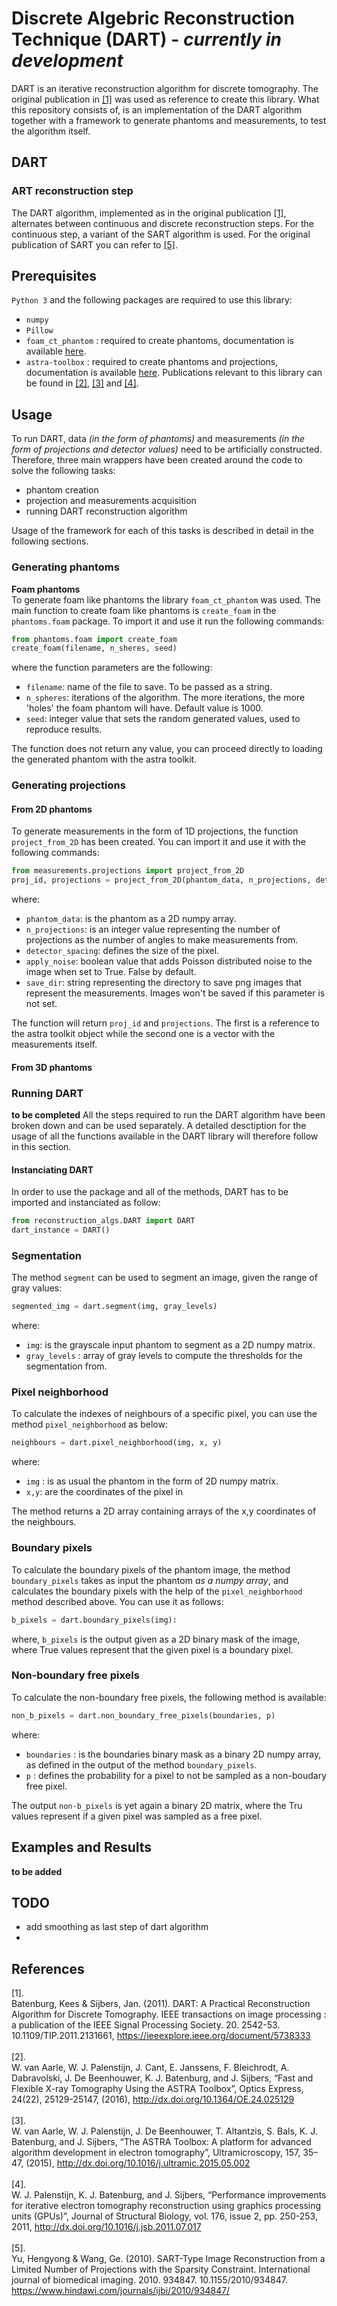 # Discrete Algebric Reconstruction Technique (DART) - *currently in development*
DART is an iterative reconstruction algorithm for discrete tomography. The original publication in <a href="#original_publication">[1]</a> was used as reference to create this library.
What this repository consists of, is an implementation of the DART algorithm together with a framework to generate phantoms and measurements, to test the algorithm itself.

## DART

### ART reconstruction step
The DART algorithm, implemented as in the original publication <a href="#original_publication"> [1]</a>, alternates between continuous and discrete reconstruction steps. For the continuous step, a variant of the SART algorithm is used. For the original publication of SART you can refer to <a href="#SART">[5]</a>.

## Prerequisites

`Python 3` and the following packages are required to use this library:

- `numpy`
- `Pillow`
- `foam_ct_phantom` : required to create phantoms, documentation is available <a href="https://github.com/dmpelt/foam_ct_phantom">here</a>.
- `astra-toolbox` : required to create phantoms and projections, documentation is available <a href="https://www.astra-toolbox.com/">here</a>. Publications relevant to this library can be found in <a href="#astra_1">[2]</a>, <a href="#astra_2">[3]</a> and <a href="#astra_3">[4]</a>.

## Usage
To run DART, data *(in the form of phantoms)* and measurements *(in the form of projections and detector values)* need to be artificially constructed. 
Therefore, three main wrappers have been created around the code to solve the following tasks:
- phantom creation
- projection and measurements acquisition
- running DART reconstruction algorithm

Usage of the framework for each of this tasks is described in detail in the following sections.

### Generating phantoms

<b>Foam phantoms</b><br/>
To generate foam like phantoms the library `foam_ct_phantom` was used. The main function to create foam like phantoms is `create_foam` in the `phantoms.foam` package. To import it and use it run the following commands:
```python
from phantoms.foam import create_foam
create_foam(filename, n_sheres, seed)
```
where the function parameters are the following:
- `filename`: name of the file to save. To be passed as a string.
- `n_spheres`: iterations of the algorithm. The more iterations, the more 'holes' the foam phantom will have. Default value is 1000. 
- `seed`: integer value that sets the random generated values, used to reproduce results.

The function does not return any value, you can proceed directly to loading the generated phantom with the astra toolkit.

### Generating projections

#### From 2D phantoms
To generate measurements in the form of 1D projections, the function `project_from_2D` has been created. You can import it and use it with the following commands:

```python
from measurements.projections import project_from_2D
proj_id, projections = project_from_2D(phantom_data, n_projections, detector_spacing, apply_noise=False, save_dir=None)
```
where:
- `phantom_data`: is the phantom as a 2D numpy array.
- `n_projections`: is an integer value representing the number of projections as the number of angles to make measurements from.
- `detector_spacing`: defines the size of the pixel.
- `apply_noise`: boolean value that adds Poisson distributed noise to the image when set to True. False by default.
- `save_dir`: string representing the directory to save png images that represent the measurements. Images won't be saved if this parameter is not set.

The function will return `proj_id` and `projections`. The first is a reference to the astra toolkit object while the second one is a vector with the measurements itself.

#### From 3D phantoms

### Running DART

**to be completed**
All the steps required to run the DART algorithm have been broken down and can be used separately. A detailed desctiption for the usage of all the functions available in the DART library will therefore follow in this section.
 
#### Instanciating DART
In order to use the package and all of the methods, DART has to be imported and instanciated as follow:
```python
from reconstruction_algs.DART import DART
dart_instance = DART()
```
### Segmentation
The method `segment` can be used to segment an image, given the range of gray values:
```python
segmented_img = dart.segment(img, gray_levels)
```
where:
- `img`: is the grayscale input phantom to segment as a 2D numpy matrix.
- `gray_levels` : array of gray levels to compute the thresholds for the segmentation from.

### Pixel neighborhood
To calculate the indexes of neighbours of a specific pixel, you can use the method `pixel_neighborhood` as below:
```python
neighbours = dart.pixel_neighborhood(img, x, y)
```
where:
- `img` : is as usual the phantom in the form of 2D numpy matrix.
- `x,y`: are the coordinates of the pixel in 

The method returns a 2D array containing arrays of the x,y coordinates of the neighbours.

### Boundary pixels
To calculate the boundary pixels of the phantom image, the method `boundary_pixels` takes as input the phantom *as a numpy array*, and calculates the boundary pixels with the help of the `pixel_neighborhood` method described above. You can use it as follows:
```python
b_pixels = dart.boundary_pixels(img):
```
where, `b_pixels` is the output given as a 2D binary mask of the image, where True values represent that the given pixel is a boundary pixel.

### Non-boundary free pixels
To calculate the non-boundary free pixels, the following method is available:
```python
non_b_pixels = dart.non_boundary_free_pixels(boundaries, p)
```
where:
- `boundaries` : is the boundaries binary mask as a binary 2D numpy array, as defined in the output of the method `boundary_pixels`.
- `p` : defines the probability for a pixel to not be sampled as a non-boudary free pixel.

The output `non-b_pixels` is yet again a binary 2D matrix, where the Tru values represent if a given pixel was sampled as a free pixel.

## Examples and Results

**to be added**

## TODO

- add smoothing as last step of dart algorithm
- 

## References

<div id="original_publication">
[1].<br/>
Batenburg, Kees & Sijbers, Jan. (2011). DART: A Practical Reconstruction Algorithm for Discrete Tomography. IEEE transactions on image processing : a publication of the IEEE Signal Processing Society. 20. 2542-53. 10.1109/TIP.2011.2131661, <a href="https://ieeexplore.ieee.org/document/5738333">https://ieeexplore.ieee.org/document/5738333</a>
</div>

<br/>
<div id="astra_1">
[2].<br/>
W. van Aarle, W. J. Palenstijn, J. Cant, E. Janssens, F. Bleichrodt, A. Dabravolski, J. De Beenhouwer, K. J. Batenburg, and J. Sijbers, “Fast and Flexible X-ray Tomography Using the ASTRA Toolbox”, Optics Express, 24(22), 25129-25147, (2016),
 <a href="http://dx.doi.org/10.1364/OE.24.025129">http://dx.doi.org/10.1364/OE.24.025129</a>
</div>

<br/>
<div id="astra_2">
[3].<br/>
W. van Aarle, W. J. Palenstijn, J. De Beenhouwer, T. Altantzis, S. Bals, K. J. Batenburg, and J. Sijbers, “The ASTRA Toolbox: A platform for advanced algorithm development in electron tomography”, Ultramicroscopy, 157, 35–47, (2015), <a href="http://dx.doi.org/10.1016/j.ultramic.2015.05.002">http://dx.doi.org/10.1016/j.ultramic.2015.05.002</a>
</div>

<br/>
<div id="astra_3">
[4].<br/>
W. J. Palenstijn, K. J. Batenburg, and J. Sijbers, “Performance improvements for iterative electron tomography reconstruction using graphics processing units (GPUs)”, Journal of Structural Biology, vol. 176, issue 2, pp. 250-253, 2011, <a href="http://dx.doi.org/10.1016/j.jsb.2011.07.017">http://dx.doi.org/10.1016/j.jsb.2011.07.017</a>
</div>

<br/>
<div id="SART">
[5].<br/>
Yu, Hengyong & Wang, Ge. (2010). SART-Type Image Reconstruction from a Limited Number of Projections with the Sparsity Constraint. International journal of biomedical imaging. 2010. 934847. 10.1155/2010/934847. <a href="https://www.hindawi.com/journals/ijbi/2010/934847/">https://www.hindawi.com/journals/ijbi/2010/934847/</a>
 </div>
